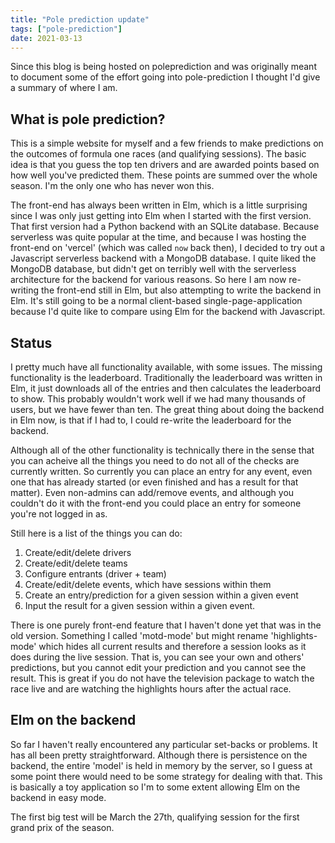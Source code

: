 ```yaml
---
title: "Pole prediction update"
tags: ["pole-prediction"]
date: 2021-03-13
---
```


Since this blog is being hosted on poleprediction and was originally meant to document some of the effort going into pole-prediction I thought I'd give a summary of where I am.

## What is pole prediction?

This is a simple website for myself and a few friends to make predictions on the outcomes of formula one races (and qualifying sessions). The basic idea is that you guess the top ten drivers and are awarded points based on how well you've predicted them. These points are summed over the whole season. I'm the only one who has never won this.

The front-end has always been written in Elm, which is a little surprising since I was only just getting into Elm when I started with the first version. That first version had a Python backend with an SQLite database. Because serverless was quite popular at the time, and because I was hosting the front-end on 'vercel' (which was called `now` back then), I decided to try out a Javascript serverless backend with a MongoDB database. I quite liked the MongoDB database, but didn't get on terribly well with the serverless architecture for the backend for various reasons. So here I am now re-writing the front-end still in Elm, but also attempting to write the backend in Elm. It's still going to be a normal client-based single-page-application because I'd quite like to compare using Elm for the backend with Javascript.


## Status

I pretty much have all functionality available, with some issues. The missing functionality is the leaderboard. Traditionally the leaderboard was written in Elm, it just downloads all of the entries and then calculates the leaderboard to show. This probably wouldn't work well if we had many thousands of users, but we have fewer than ten. The great thing about doing the backend in Elm now, is that if I had to, I could re-write the leaderboard for the backend. 

Although all of the other functionality is technically there in the sense that you can acheive all the things you need to do not all of the checks are currently written. So currently you can place an entry for any event, even one that has already started (or even finished and has a result for that matter). Even non-admins can add/remove events, and although you couldn't do it with the front-end you could place an entry for someone you're not logged in as.

Still here is a list of the things you can do:
1. Create/edit/delete drivers
2. Create/edit/delete teams
3. Configure entrants (driver + team)
4. Create/edit/delete events, which have sessions within them
5. Create an entry/prediction for a given session within a given event
6. Input the result for a given session within a given event.

There is one purely front-end feature that I haven't done yet that was in the old version. Something I called 'motd-mode' but might rename 'highlights-mode' which hides all current results and therefore a session looks as it does during the live session. That is, you can see your own and others' predictions, but you cannot edit your prediction and you cannot see the result. This is great if you do not have the television package to watch the race live and are watching the highlights hours after the actual race. 


## Elm on the backend

So far I haven't really encountered any particular set-backs or problems. It has all been pretty straightforward. Although there is persistence on the backend, the entire 'model' is held in memory by the server, so I guess at some point there would need to be some strategy for dealing with that. This is basically a toy application so I'm to some extent allowing Elm on the backend in easy mode.

The first big test will be March the 27th, qualifying session for the first grand prix of the season.


